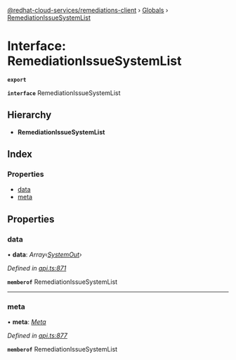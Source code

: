 [@redhat-cloud-services/remediations-client](../README.md) › [Globals](../globals.md) › [RemediationIssueSystemList](remediationissuesystemlist.md)

# Interface: RemediationIssueSystemList

**`export`** 

**`interface`** RemediationIssueSystemList

## Hierarchy

* **RemediationIssueSystemList**

## Index

### Properties

* [data](remediationissuesystemlist.md#data)
* [meta](remediationissuesystemlist.md#meta)

## Properties

###  data

• **data**: *Array‹[SystemOut](systemout.md)›*

*Defined in [api.ts:871](https://github.com/RedHatInsights/javascript-clients/blob/master/packages/remediations/api.ts#L871)*

**`memberof`** RemediationIssueSystemList

___

###  meta

• **meta**: *[Meta](meta.md)*

*Defined in [api.ts:877](https://github.com/RedHatInsights/javascript-clients/blob/master/packages/remediations/api.ts#L877)*

**`memberof`** RemediationIssueSystemList

